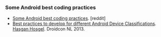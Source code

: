 ### Some Android best coding practices
  * [Some Android best coding practices](http://www.reddit.com/r/androiddev/comments/1letwn/what_are_some_android_best_coding_practices). [reddit]
  * [Best practices to develop for different Android Device Classifications](http://www.slideshare.net/hosgel/droidcon-nl-2013-best-practices-to-develop-for-different-android-device-classifications). [Hasgan Hosgel](http://www.twitter.com/alosdev). Droidcon NL 2013.